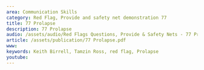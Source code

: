 ```yaml
---
area: Communication Skills
category: Red Flag, Provide and safety net demonstration 77
title: 77 Prolapse
description: 77 Prolapse
audio: /assets/audio/Red Flags Questions, Provide & Safety Nets - 77 Prolapse - MQ.mp3
article: /assets/publication/77 Prolapse.pdf
www: 
keywords: Keith Birrell, Tamzin Ross, red flag, Prolapse
youtube: 
--- 
```

